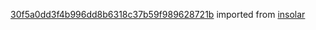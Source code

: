 [30f5a0dd3f4b996dd8b6318c37b59f989628721b](https://github.com/insolar/insolar/commit/30f5a0dd3f4b996dd8b6318c37b59f989628721b) imported from [insolar](https://github.com/insolar/insolar)
